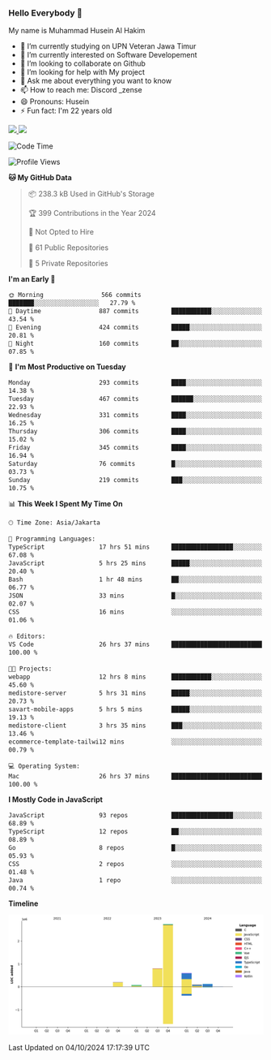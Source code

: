 ### Hello Everybody 👋

My name is Muhammad Husein Al Hakim

- 🔭 I’m currently studying on UPN Veteran Jawa Timur
- 🌱 I’m currently interested on Software Developement
- 👯 I’m looking to collaborate on Github
- 🤔 I’m looking for help with My project
- 💬 Ask me about everything you want to know
- 📫 How to reach me: Discord _zense
- 😄 Pronouns: Husein
- ⚡ Fun fact: I'm 22 years old

<p align="left">
<a href="https://github.com/huseinhq">
  <img height="180em" src="https://github-readme-stats-eight-theta.vercel.app/api?username=huseinhq&show_icons=true&theme=algolia&include_all_commits=true&count_private=true"/>
  <img height="180em" src="https://github-readme-stats-eight-theta.vercel.app/api/top-langs/?username=huseinhq&layout=compact&langs_count=8&theme=algolia"/>
</a>
</p>

<!--START_SECTION:waka-->
![Code Time](http://img.shields.io/badge/Code%20Time-1%2C496%20hrs%2036%20mins-blue)

![Profile Views](http://img.shields.io/badge/Profile%20Views-0-blue)

**🐱 My GitHub Data** 

> 📦 238.3 kB Used in GitHub's Storage 
 > 
> 🏆 399 Contributions in the Year 2024
 > 
> 🚫 Not Opted to Hire
 > 
> 📜 61 Public Repositories 
 > 
> 🔑 5 Private Repositories 
 > 
**I'm an Early 🐤** 

```text
🌞 Morning                566 commits         ███████░░░░░░░░░░░░░░░░░░   27.79 % 
🌆 Daytime                887 commits         ███████████░░░░░░░░░░░░░░   43.54 % 
🌃 Evening                424 commits         █████░░░░░░░░░░░░░░░░░░░░   20.81 % 
🌙 Night                  160 commits         ██░░░░░░░░░░░░░░░░░░░░░░░   07.85 % 
```
📅 **I'm Most Productive on Tuesday** 

```text
Monday                   293 commits         ████░░░░░░░░░░░░░░░░░░░░░   14.38 % 
Tuesday                  467 commits         ██████░░░░░░░░░░░░░░░░░░░   22.93 % 
Wednesday                331 commits         ████░░░░░░░░░░░░░░░░░░░░░   16.25 % 
Thursday                 306 commits         ████░░░░░░░░░░░░░░░░░░░░░   15.02 % 
Friday                   345 commits         ████░░░░░░░░░░░░░░░░░░░░░   16.94 % 
Saturday                 76 commits          █░░░░░░░░░░░░░░░░░░░░░░░░   03.73 % 
Sunday                   219 commits         ███░░░░░░░░░░░░░░░░░░░░░░   10.75 % 
```


📊 **This Week I Spent My Time On** 

```text
🕑︎ Time Zone: Asia/Jakarta

💬 Programming Languages: 
TypeScript               17 hrs 51 mins      █████████████████░░░░░░░░   67.08 % 
JavaScript               5 hrs 25 mins       █████░░░░░░░░░░░░░░░░░░░░   20.40 % 
Bash                     1 hr 48 mins        ██░░░░░░░░░░░░░░░░░░░░░░░   06.77 % 
JSON                     33 mins             █░░░░░░░░░░░░░░░░░░░░░░░░   02.07 % 
CSS                      16 mins             ░░░░░░░░░░░░░░░░░░░░░░░░░   01.06 % 

🔥 Editors: 
VS Code                  26 hrs 37 mins      █████████████████████████   100.00 % 

🐱‍💻 Projects: 
webapp                   12 hrs 8 mins       ███████████░░░░░░░░░░░░░░   45.60 % 
medistore-server         5 hrs 31 mins       █████░░░░░░░░░░░░░░░░░░░░   20.73 % 
savart-mobile-apps       5 hrs 5 mins        █████░░░░░░░░░░░░░░░░░░░░   19.13 % 
medistore-client         3 hrs 35 mins       ███░░░░░░░░░░░░░░░░░░░░░░   13.46 % 
ecommerce-template-tailwi12 mins             ░░░░░░░░░░░░░░░░░░░░░░░░░   00.79 % 

💻 Operating System: 
Mac                      26 hrs 37 mins      █████████████████████████   100.00 % 
```

**I Mostly Code in JavaScript** 

```text
JavaScript               93 repos            █████████████████░░░░░░░░   68.89 % 
TypeScript               12 repos            ██░░░░░░░░░░░░░░░░░░░░░░░   08.89 % 
Go                       8 repos             █░░░░░░░░░░░░░░░░░░░░░░░░   05.93 % 
CSS                      2 repos             ░░░░░░░░░░░░░░░░░░░░░░░░░   01.48 % 
Java                     1 repo              ░░░░░░░░░░░░░░░░░░░░░░░░░   00.74 % 
```



**Timeline**

![Lines of Code chart](https://raw.githubusercontent.com/HuseinHQ/HuseinHQ/main/assets/bar_graph.png)


 Last Updated on 04/10/2024 17:17:39 UTC
<!--END_SECTION:waka-->
